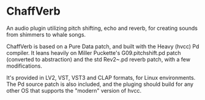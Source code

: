 # ChaffVerb
An audio plugin utilizing pitch shifting, echo and reverb, for creating sounds from shimmers to whale songs. 

ChaffVerb is based on a Pure Data patch, and built with the Heavy (hvcc) Pd compiler. It leans heavily on Miller Puckette's G09.pitchshift.pd patch (converted to abstraction) and the std Rev2~.pd reverb patch, with a few modifications.

It's provided in LV2, VST, VST3 and CLAP formats, for Linux environments. The Pd source patch is also included, and the pluging should build for any other OS that supports the "modern" version of hvcc.

